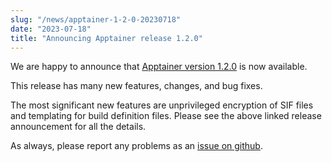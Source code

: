 ```yaml
---
slug: "/news/apptainer-1-2-0-20230718"
date: "2023-07-18"
title: "Announcing Apptainer release 1.2.0"
---
```


We are happy to announce that 
[Apptainer version 1.2.0](https://github.com/apptainer/apptainer/releases/tag/v1.2.0)
is now available.

This release has many new features, changes, and bug fixes.

The most significant new features are unprivileged encryption of SIF
files and templating for build definition files.
Please see the above linked release announcement for all the details.

As always, please report any problems as an
[issue on github](https://github.com/apptainer/apptainer/issues).
